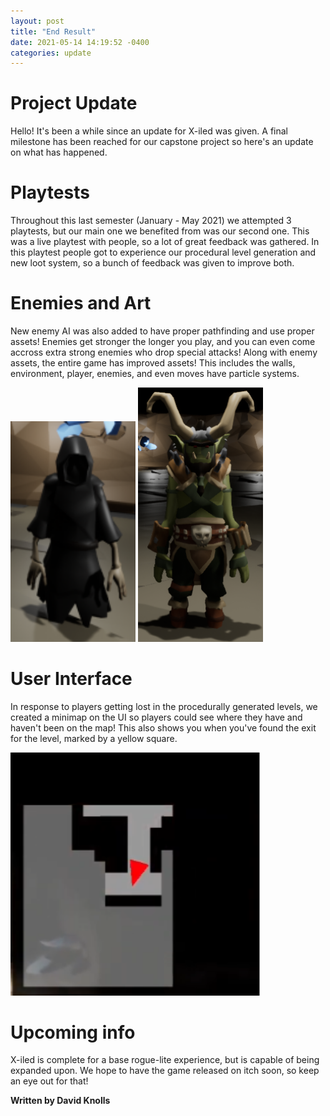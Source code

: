 ```yaml
---
layout: post
title: "End Result"
date: 2021-05-14 14:19:52 -0400
categories: update
---
```


# Project Update

Hello! It's been a while since an update for X-iled was given. A final milestone has been reached for our capstone project so here's an update on what has happened.

# Playtests

Throughout this last semester (January - May 2021) we attempted 3 playtests, but our main one we benefited from was our second one. This was a live playtest with people, so a lot of great feedback was gathered. In this playtest people got to experience our procedural level generation and new loot system, so a bunch of feedback was given to improve both. 

# Enemies and Art

New enemy AI was also added to have proper pathfinding and use proper assets! Enemies get stronger the longer you play, and you can even come accross extra strong enemies who drop special attacks! Along with enemy assets, the entire game has improved assets! This includes the walls, environment, player, enemies, and even moves have particle systems. 

<img src="/assets/51421/model2.png" width="200" />

<img src="/assets/51421/model1.png" width="200" />

# User Interface

In response to players getting lost in the procedurally generated levels, we created a minimap on the UI so players could see where they have and haven't been on the map! This also shows you when you've found the exit for the level, marked by a yellow square.

<img src="/assets/51421/minimap.PNG" width="400" />

# Upcoming info

X-iled is complete for a base rogue-lite experience, but is capable of being expanded upon. We hope to have the game released on itch soon, so keep an eye out for that!

**Written by David Knolls**
